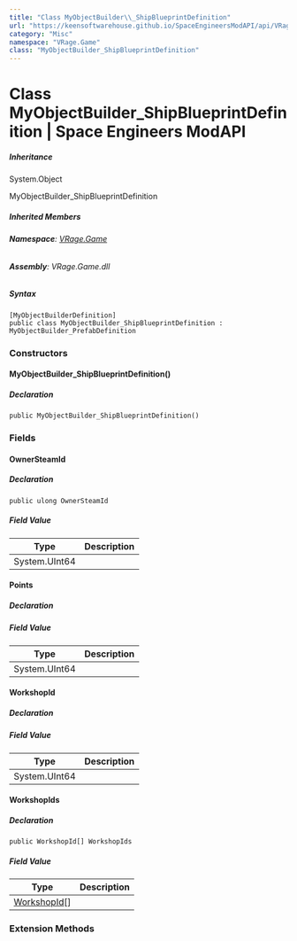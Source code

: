 ```yaml
---
title: "Class MyObjectBuilder\\_ShipBlueprintDefinition"
url: "https://keensoftwarehouse.github.io/SpaceEngineersModAPI/api/VRage.Game.MyObjectBuilder_ShipBlueprintDefinition.html"
category: "Misc"
namespace: "VRage.Game"
class: "MyObjectBuilder_ShipBlueprintDefinition"
---
```


# Class MyObjectBuilder\_ShipBlueprintDefinition | Space Engineers ModAPI

##### Inheritance

System.Object

MyObjectBuilder\_ShipBlueprintDefinition

##### Inherited Members

###### **Namespace**: [VRage.Game](https://keensoftwarehouse.github.io/SpaceEngineersModAPI/api/VRage.Game.html)

###### **Assembly**: VRage.Game.dll

##### Syntax

```
[MyObjectBuilderDefinition]
public class MyObjectBuilder_ShipBlueprintDefinition : MyObjectBuilder_PrefabDefinition
```

### Constructors

#### MyObjectBuilder\_ShipBlueprintDefinition()

##### Declaration

```
public MyObjectBuilder_ShipBlueprintDefinition()
```

### Fields

#### OwnerSteamId

##### Declaration

```
public ulong OwnerSteamId
```

##### Field Value

| Type | Description |
| --- | --- |
| System.UInt64 |     |

#### Points

##### Declaration

##### Field Value

| Type | Description |
| --- | --- |
| System.UInt64 |     |

#### WorkshopId

##### Declaration

##### Field Value

| Type | Description |
| --- | --- |
| System.UInt64 |     |

#### WorkshopIds

##### Declaration

```
public WorkshopId[] WorkshopIds
```

##### Field Value

| Type | Description |
| --- | --- |
| [WorkshopId](https://keensoftwarehouse.github.io/SpaceEngineersModAPI/api/VRage.Game.WorkshopId.html)\[\] |     |

### Extension Methods